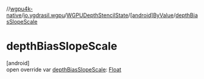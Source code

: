 //[wgpu4k-native](../../../../index.md)/[io.ygdrasil.wgpu](../../index.md)/[WGPUDepthStencilState](../index.md)/[[android]ByValue](index.md)/[depthBiasSlopeScale](depth-bias-slope-scale.md)

# depthBiasSlopeScale

[android]\
open override var [depthBiasSlopeScale](depth-bias-slope-scale.md): [Float](https://kotlinlang.org/api/core/kotlin-stdlib/kotlin/-float/index.html)